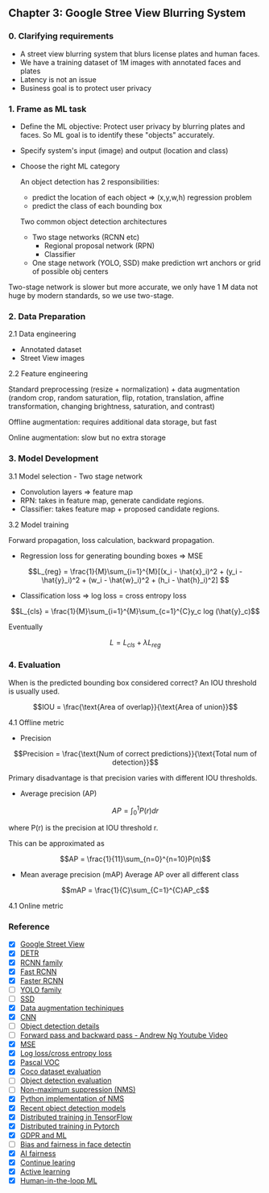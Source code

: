 ## Chapter 3: Google Stree View Blurring System
### 0. Clarifying requirements
- A street view blurring system that blurs license plates and human faces. 
- We have a training dataset of 1M images with annotated faces and plates
- Latency is not an issue
- Business goal is to protect user privacy

### 1. Frame as ML task
- Define the ML objective: Protect user privacy by blurring plates and faces. So ML goal is to identify these "objects" accurately. 
- Specify system's input (image) and output (location and class) 
- Choose the right ML category
    
    An object detection has 2 responsibilities:
    - predict the location of each object => (x,y,w,h) regression problem
    - predict the class of each bounding box
    
    Two common object detection architectures
    - Two stage networks (RCNN etc)
        - Regional proposal network (RPN)
        - Classifier      
    - One stage network (YOLO, SSD)
        make prediction wrt anchors or grid of possible obj centers

Two-stage network is slower but more accurate, we only have 1 M data not huge by modern standards, so we use two-stage.

### 2. Data Preparation
2.1 Data engineering
- Annotated dataset
- Street View images

2.2 Feature engineering

Standard preprocessing (resize + normalization) + data augmentation (random crop, random saturation, flip, rotation, translation, affine transformation, changing brightness, saturation, and contrast)

Offline augmentation: requires additional data storage, but fast

Online augmentation: slow but no extra storage

### 3. Model Development
3.1 Model selection - Two stage network

- Convolution layers => feature map
- RPN: takes in feature map, generate candidate regions.
- Classifier: takes feature map + proposed candidate regions.

3.2 Model training

Forward propagation, loss calculation, backward propagation.

- Regression loss for generating bounding boxes => MSE
```math
L_{reg} = \frac{1}{M}\sum_{i=1}^{M}[(x_i - \hat{x}_i)^2 + (y_i - \hat{y}_i)^2 + (w_i - \hat{w}_i)^2 + (h_i - \hat{h}_i)^2] 
```

- Classification loss => log loss = cross entropy loss
```math
L_{cls} = \frac{1}{M}\sum_{i=1}^{M}\sum_{c=1}^{C}y_c log (\hat{y}_c)
```
Eventually 
```math
L = L_{cls} + \lambda L_{reg} 
```

### 4. Evaluation
When is the predicted bounding box considered correct? An IOU threshold is usually used.
```math
IOU = \frac{\text{Area of overlap}}{\text{Area of union}}
```

4.1 Offline metric
- Precision
```math
Precision = \frac{\text{Num of correct predictions}}{\text{Total num of detection}}
```
Primary disadvantage is that precision varies  with different IOU thresholds.
- Average precision (AP)
```math
AP = \int_0^1 P(r)dr
```
where P(r) is the precision at IOU threshold r.

This can be approximated as 
```math
AP = \frac{1}{11}\sum_{n=0}^{n=10}P(n)
```
- Mean average precision (mAP)
Average AP over all different class
```math
mAP = \frac{1}{C}\sum_{C=1}^{C}AP_c
```

4.1 Online metric



### Reference
- [x] [Google Street View](https://www.google.com/streetview/)
- [x] [DETR](https://github.com/facebookresearch/detr)
- [x] [RCNN family](https://lilianweng.github.io/posts/2017-12-31-object-recognition-part-3/)
- [x] [Fast RCNN](https://arxiv.org/abs/1504.08083)
- [x] [Faster RCNN](https://arxiv.org/abs/1506.01497)
- [ ] [YOLO family](https://pyimagesearch.com/2022/04/04/introduction-to-the-yolo-family/)
- [ ] [SSD](https://jonathan-hui.medium.com/ssd-object-detection-single-shot-multibox-detector-for-real-time-processing-9bd8deac0e06)
- [x] [Data augmentation techiniques](https://www.kaggle.com/discussions/getting-started/190280)
- [x] [CNN](https://en.wikipedia.org/wiki/Convolutional_neural_network)
- [ ] [Object detection details](https://dudeperf3ct.github.io/object/detection/2019/01/07/Mystery-of-Object-Detection/)
- [ ] [Forward pass and backward pass - Andrew Ng Youtube Video](https://www.youtube.com/watch?v=qzPQ8cEsVK8)
- [x] [MSE](https://en.wikipedia.org/wiki/Mean_squared_error)
- [x] [Log loss/cross entropy loss](https://en.wikipedia.org/wiki/Cross-entropy)
- [x] [Pascal VOC](http://host.robots.ox.ac.uk/pascal/VOC/voc2008/index.html)
- [x] [Coco dataset evaluation](https://cocodataset.org/#detection-eval)
- [ ] [Object detection evaluation](https://github.com/rafaelpadilla/Object-Detection-Metrics)
- [ ] [Non-maximum suppression (NMS)](https://en.wikipedia.org/wiki/NMS)
- [x] [Python implementation of NMS](https://learnopencv.com/non-maximum-suppression-theory-and-implementation-in-pytorch/)
- [x] [Recent object detection models](https://viso.ai/deep-learning/object-detection/)
- [x] [Distributed training in TensorFlow](https://www.tensorflow.org/guide/distributed_training)
- [x] [Distributed training in Pytorch](https://pytorch.org/tutorials/beginner/dist_overview.html)
- [x] [GDPR and ML](https://www.oreilly.com/radar/how-will-the-gdpr-impact-machine-learning/)
- [ ] [Bias and fairness in face detectin](http://sibgrapi.sid.inpe.br/col/sid.inpe.br/sibgrapi/2021/09.04.19.00/doc/103.pdf)
- [x] [AI fairness](https://www.kaggle.com/code/alexisbcook/ai-fairness)
- [x] [Continue learing](https://towardsdatascience.com/how-to-apply-continual-learning-to-your-machine-learning-models-4754adcd7f7f)
- [x] [Active learning](https://en.wikipedia.org/wiki/Active_learning_(machine_learning))
- [x] [Human-in-the-loop ML](https://arxiv.org/pdf/2108.00941.pdf)

